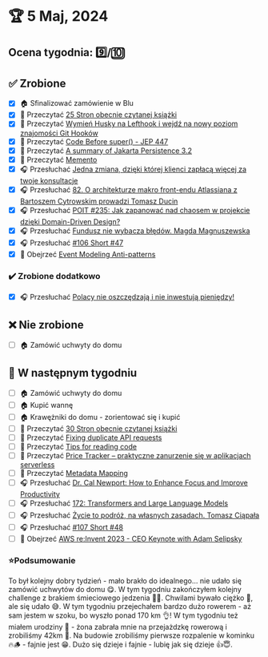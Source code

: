 # 🏆 5 Maj, 2024

## Ocena tygodnia: 9️⃣/🔟

## ✅ Zrobione
- [x] 🏠 Sfinalizować zamówienie w Blu
- [x] 📗 Przeczytać [25 Stron obecnie czytanej książki](https://github.com/BartoszDabek/bdabek.pl/blob/master/miscellaneous/books.md)
- [x] 📗 Przeczytać [Wymień Husky na Lefthook i wejdź na nowy poziom znajomości Git Hooków](https://geek.justjoin.it/wymien-husky-na-lefthook/)
- [x] 📗 Przeczytać [Code Before super() - JEP 447](https://www.javaspecialists.eu/archive/Issue316-Code-Before-super---JEP-447.html)
- [x] 📗 Przeczytać [A summary of Jakarta Persistence 3.2](https://in.relation.to/2024/04/01/jakarta-persistence-3/)
- [x] 📗 Przeczytać [Memento](https://java-design-patterns.com/patterns/memento/)
- [x] 🎧 Przesłuchać [Jedna zmiana, dzięki której klienci zapłacą więcej za twoje konsultacje](https://malawielkafirma.pl/jak-robic-lepsze-konsultacje/)
- [x] 🎧 Przesłuchać [82. O architekturze makro front-endu Atlassiana z Bartoszem Cytrowskim prowadzi Tomasz Ducin](https://bettersoftwaredesign.pl/episodes/82)
- [x] 🎧 Przesłuchać [POIT #235: Jak zapanować nad chaosem w projekcie dzięki Domain-Driven Design?](https://porozmawiajmyoit.pl/poit-235-jak-zapanowac-nad-chaosem-w-projekcie-dzieki-domain-driven-design/)
- [x] 🎧 Przesłuchać [Fundusz nie wybacza błędów. Magda Magnuszewska](https://zaprojektujswojezycie.pl/fundusz-nie-wybacza-bledow-magda-magnuszewska/)
- [x] 🎧 Przesłuchać [#106 Short #47](https://patoarchitekci.io/106/)
- [x] 🎥 Obejrzeć [Event Modeling Anti-patterns](https://www.confluent.io/events/kafka-summit-london-2024/event-modeling-anti-patterns/)

### ✔️ Zrobione dodatkowo
- [x] 🎧 Przesłuchać [Polacy nie oszczędzają i nie inwestują pieniędzy!](https://inwestomat.eu/polacy-nie-oszczedzaja-i-nie-inwestuja-pieniedzy/)

## ❌ Nie zrobione
- [ ] 🏠 Zamówić uchwyty do domu

## 📝 W następnym tygodniu
- [ ] 🏠 Zamówić uchwyty do domu
- [ ] 🏠 Kupić wannę
- [ ] 🏠 Krawężniki do domu - zorientować się i kupić
- [ ] 📗 Przeczytać [30 Stron obecnie czytanej książki](https://github.com/BartoszDabek/bdabek.pl/blob/master/miscellaneous/books.md)
- [ ] 📗 Przeczytać [Fixing duplicate API requests](https://blog.frankel.ch/fix-duplicate-api-requests/)
- [ ] 📗 Przeczytać [Tips for reading code](https://foojay.io/today/tips-for-reading-code/)
- [ ] 📗 Przeczytać [Price Tracker – praktyczne zanurzenie się w aplikacjach serverless](https://sii.pl/blog/price-tracker-praktyczne-zanurzenie-sie-w-aplikacjach-serverless/)
- [ ] 📗 Przeczytać [Metadata Mapping](https://java-design-patterns.com/patterns/metadata-mapping/)
- [ ] 🎧 Przesłuchać [Dr. Cal Newport: How to Enhance Focus and Improve Productivity](https://www.hubermanlab.com/episode/dr-cal-newport-how-to-enhance-focus-and-improve-productivity)
- [ ] 🎧 Przesłuchać [172: Transformers and Large Language Models](https://www.programmingthrowdown.com/episodes/172-transformers-and-large-language-models/)
- [ ] 🎧 Przesłuchać [Życie to podróż, na własnych zasadach. Tomasz Ciąpała](https://zaprojektujswojezycie.pl/zycie-to-podroz-na-wlasnych-zasadach-tomasz-ciapala/)
- [ ] 🎧 Przesłuchać [#107 Short #48](https://patoarchitekci.io/107/)
- [ ] 🎥 Obejrzeć [AWS re:Invent 2023 - CEO Keynote with Adam Selipsky](https://youtu.be/PMfn9_nTDbM)

### ⭐Podsumowanie
To był kolejny dobry tydzień - mało brakło do idealnego... nie udało się zamówić uchwytów do domu 😋. W tym tygodniu zakończyłem kolejny challenge z brakiem śmieciowego jedzenia 👏👏. Chwilami bywało ciężko 👀, ale się udało 😅. W tym tygodniu przejechałem bardzo dużo rowerem - aż sam jestem w szoku, bo wyszło ponad 170 km 👌! W tym tygodniu też miałem urodziny 🎂 - żona zabrała mnie na przejażdzkę rowerową i zrobiliśmy 42km 🙂. Na budowie zrobiliśmy pierwsze rozpalenie w kominku 🔥🪵 - fajnie jest 😁. Dużo się dzieje i fajnie - lubię jak się dzieje 👍😇.
